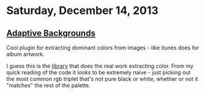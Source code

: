 # Saturday, December 14, 2013

## [Adaptive Backgrounds](http://briangonzalez.github.io/jquery.adaptive-backgrounds.js/)

Cool plugin for extracting dominant colors from images - like itunes does for album artwork.

I guess this is the [library](https://github.com/briangonzalez/rgbaster.js)
that does the real work extracting color. From my quick reading of the code it
looks to be extremely naive - just picking out the most common rgb triplet
that's not pure black or white, whether or not it "matches" the rest of the
palette.
